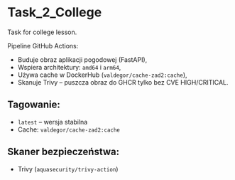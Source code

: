 # Task_2_College
Task for college lesson.

Pipeline GitHub Actions:
- Buduje obraz aplikacji pogodowej (FastAPI),
- Wspiera architektury: `amd64` i `arm64`,
- Używa cache w DockerHub (`valdegor/cache-zad2:cache`),
- Skanuje Trivy – puszcza obraz do GHCR tylko bez CVE HIGH/CRITICAL.

## Tagowanie:
- `latest` – wersja stabilna
- Cache: `valdegor/cache-zad2:cache`

## Skaner bezpieczeństwa:
- Trivy (`aquasecurity/trivy-action`)
